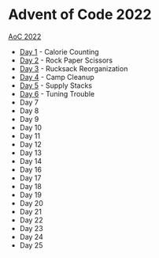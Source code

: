 # Advent of Code 2022

[AoC 2022](https://adventofcode.com/2022/)

- [Day 1](src/bin/y22d01.rs) - Calorie Counting
- [Day 2](src/bin/y22d02.rs) - Rock Paper Scissors
- [Day 3](src/bin/y22d03.rs) - Rucksack Reorganization
- [Day 4](src/bin/y22d04.rs) - Camp Cleanup
- [Day 5](src/bin/y22d05.rs) - Supply Stacks
- [Day 6](src/bin/y22d06.rs) - Tuning Trouble
- Day 7
- Day 8
- Day 9
- Day 10
- Day 11
- Day 12
- Day 13
- Day 14
- Day 16
- Day 17
- Day 18
- Day 19
- Day 20
- Day 21
- Day 22
- Day 23
- Day 24
- Day 25